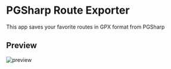 # PGSharp Route Exporter

This app saves your favorite routes in GPX format from PGSharp

## Preview

![preview](preview/preview.gif)